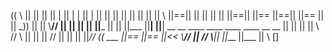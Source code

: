 (( \ ||  || ||  || | || |    | || | ||  || ||       ||  || ||    ||    ||
 \\  ||==|| ||  ||   ||        ||   ||==|| ||==     ||==|| ||==  ||    ||
\_)) ||  || \\__//   ||        ||   ||  || ||___    ||  || ||___ ||__| ||__|
__  __ ____         ____   ____  ____ __ __ ||
||  || || \\       //  \\ ||    ||    || // ||
||  || ||_//      ((  ___ ||==  ||==  ||<<
\\__// ||    //    \\__|| ||___ ||___ || \\ []
